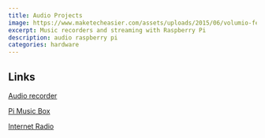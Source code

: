 ```yaml
---
title: Audio Projects
image: https://www.maketecheasier.com/assets/uploads/2015/06/volumio-featured.jpg
excerpt: Music recorders and streaming with Raspberry Pi
description: audio raspberry pi
categories: hardware
---
```


## Links

[Audio recorder](http://thinkbricks.net/build-a-4-channel-studio-audio-recorder-using-a-raspberry-pi/)

[Pi Music Box](https://pimylifeup.com/raspberry-pi-music-player/)

[Internet Radio](http://www.bobrathbone.com/raspberrypi/pi_internet_radio.html)
